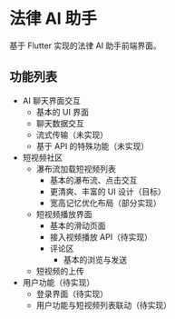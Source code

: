 # 法律 AI 助手

基于 Flutter 实现的法律 AI 助手前端界面。

## 功能列表

- AI 聊天界面交互
  - 基本的 UI 界面
  - 聊天数据交互
  - 流式传输（未实现）
  - 基于 API 的特殊功能（未实现）
- 短视频社区
  - 瀑布流加载短视频列表
    - 基本的瀑布流、点击交互
    - 更清爽、丰富的 UI 设计（目标）
    - 宽高记忆优化布局（部分实现）
  - 短视频播放界面
    - 基本的滑动页面
    - 接入视频播放 API（待实现）
    - 评论区
      - 基本的浏览与发送
  - 短视频的上传
- 用户功能（待实现）
  - 登录界面（待实现）
  - 用户功能与短视频列表联动（待实现）